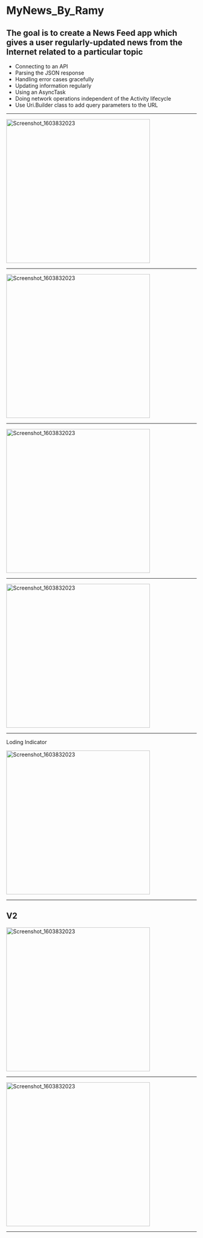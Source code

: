 # MyNews_By_Ramy

## The goal is to create a News Feed app which gives a user regularly-updated news from the Internet related to a particular topic


- Connecting to an API
- Parsing the JSON response
- Handling error cases gracefully
- Updating information regularly
- Using an AsyncTask
- Doing network operations independent of the Activity lifecycle
- Use Uri.Builder class to add query parameters to the URL

***


<img width="380" alt="Screenshot_1603832023" src="https://user-images.githubusercontent.com/44054860/99161914-561bb000-26c5-11eb-952d-2c255295991c.png">

**************************************************************
<img width="380" alt="Screenshot_1603832023" src="https://user-images.githubusercontent.com/44054860/99161915-56b44680-26c5-11eb-931f-c0419152a40b.png">


**************************************************************
<img width="380" alt="Screenshot_1603832023" src="https://user-images.githubusercontent.com/44054860/99161916-56b44680-26c5-11eb-956e-2ce4e39fd2a6.png">


**************************************************************
<img width="380" alt="Screenshot_1603832023" src="https://user-images.githubusercontent.com/44054860/99161917-56b44680-26c5-11eb-84de-7fd80b82514c.png">

**************************************************************
Loding Indicator

<img width="380" alt="Screenshot_1603832023" src="https://user-images.githubusercontent.com/44054860/99161918-56b44680-26c5-11eb-8ae6-4a4890c01153.png">

**************************************************************

## V2

<img width="380" alt="Screenshot_1603832023" src="https://user-images.githubusercontent.com/44054860/99382835-17d7e980-289b-11eb-9ba3-442ddf2b9d55.png">

**************************************************************

<img width="380" alt="Screenshot_1603832023" src="https://user-images.githubusercontent.com/44054860/99382836-18708000-289b-11eb-894e-873157de720c.png">

**************************************************************


